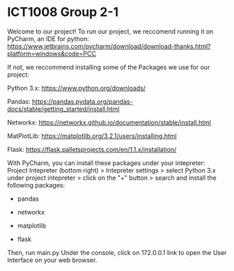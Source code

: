 # ICT1008 Group 2-1

Welcome to our project! 
To run our project, we reccomend running it on PyCharm, an IDE for python: 
https://www.jetbrains.com/pycharm/download/download-thanks.html?platform=windows&code=PCC


If not, we reccommend installing some of the Packages we use for our project:

Python 3.x: https://www.python.org/downloads/

Pandas:     https://pandas.pydata.org/pandas-docs/stable/getting_started/install.html

Networkx:   https://networkx.github.io/documentation/stable/install.html

MatPlotLib: https://matplotlib.org/3.2.1/users/installing.html

Flask:      https://flask.palletsprojects.com/en/1.1.x/installation/


With PyCharm, you can install these packages under your intepreter:
Project Intepreter (bottom right) > Intepreter settings > select Python 3.x under project intepreter > click on the "+" button > search and install the following packages:

- pandas

- networkx

- matplotlib

- flask


Then, run main.py
Under the console, click on 172.0.0.1 link to open the User Interface on your web browser.
